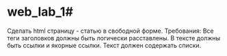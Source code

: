 # web_lab_1# 
Сделать html страницу - статью в свободной форме. 
Требования: 
Все теги заголовков должны быть логически расставлены. 
В тексте должны быть ссылки и якорные ссылки. 
Текст должен содержать списки. 
